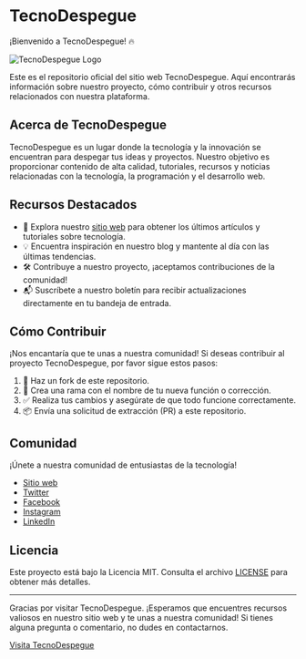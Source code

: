 # TecnoDespegue

¡Bienvenido a TecnoDespegue! 🔥

![TecnoDespegue Logo](https://i.postimg.cc/vTGwFTpn/tecnodespegue-com-Tecno-Despegue.png)

Este es el repositorio oficial del sitio web TecnoDespegue. Aquí encontrarás información sobre nuestro proyecto, cómo contribuir y otros recursos relacionados con nuestra plataforma.

## Acerca de TecnoDespegue

TecnoDespegue es un lugar donde la tecnología y la innovación se encuentran para despegar tus ideas y proyectos. Nuestro objetivo es proporcionar contenido de alta calidad, tutoriales, recursos y noticias relacionadas con la tecnología, la programación y el desarrollo web.

## Recursos Destacados

- 🚀 Explora nuestro [sitio web](https://www.tecnodespegue.com) para obtener los últimos artículos y tutoriales sobre tecnología.
- 💡 Encuentra inspiración en nuestro blog y mantente al día con las últimas tendencias.
- 🛠 Contribuye a nuestro proyecto, ¡aceptamos contribuciones de la comunidad!
- 📬 Suscríbete a nuestro boletín para recibir actualizaciones directamente en tu bandeja de entrada.

## Cómo Contribuir

¡Nos encantaría que te unas a nuestra comunidad! Si deseas contribuir al proyecto TecnoDespegue, por favor sigue estos pasos:

1. 🍴 Haz un fork de este repositorio.
2. 📝 Crea una rama con el nombre de tu nueva función o corrección.
3. ✅ Realiza tus cambios y asegúrate de que todo funcione correctamente.
4. 📦 Envía una solicitud de extracción (PR) a este repositorio.

## Comunidad

¡Únete a nuestra comunidad de entusiastas de la tecnología!

- [Sitio web](https://www.tecnodespegue.com)
- [Twitter](https://twitter.com/tecnodespegue)
- [Facebook](https://www.facebook.com/tecnodespegue)
- [Instagram](https://www.instagram.com/tecnodespegue)
- [LinkedIn](https://www.linkedin.com/company/tecnodespegue)

## Licencia

Este proyecto está bajo la Licencia MIT. Consulta el archivo [LICENSE](LICENSE) para obtener más detalles.

---

Gracias por visitar TecnoDespegue. ¡Esperamos que encuentres recursos valiosos en nuestro sitio web y te unas a nuestra comunidad! Si tienes alguna pregunta o comentario, no dudes en contactarnos.

[Visita TecnoDespegue](https://www.tecnodespegue.com)
